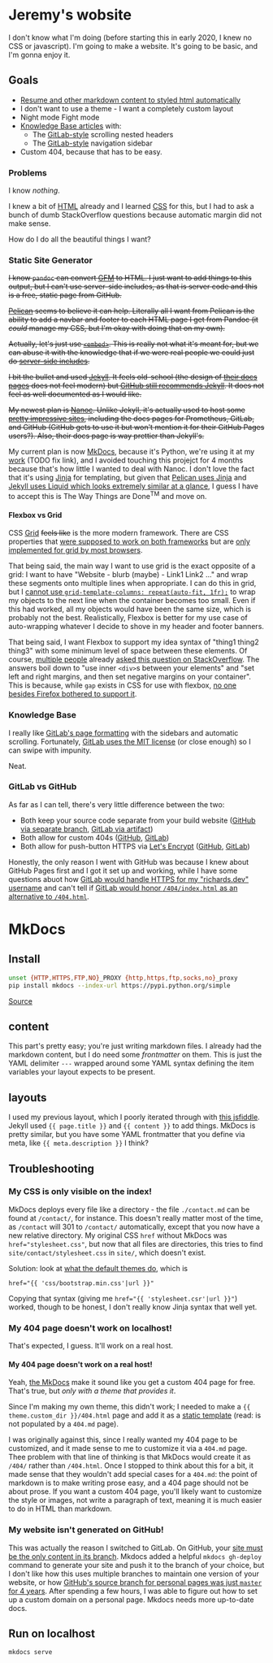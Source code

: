 # Jeremy's wobsite
I don't know what I'm doing (before starting this in early 2020, I knew no CSS or javascript).
I'm going to make a website.
It's going to be basic, and I'm gonna enjoy it.

## Goals
* [Resume and other markdown content to styled html automatically](#static-site-generator)
* I don't want to use a theme - I want a completely custom layout
* Night mode Fight mode
* [Knowledge Base articles](#knowledge-base) with:
  * The [GitLab-style](https://docs.gitlab.com/ee/ci/yaml/) scrolling nested headers
  * The [GitLab-style](https://docs.gitlab.com/ee/ci/yaml/) navigation sidebar
* Custom 404, because that has to be easy.

### Problems
I know *nothing*.

I knew a bit of [HTML](./kb/html) already and I learned [CSS](./kb/css) for this, but I had to ask a bunch of dumb StackOverflow questions because automatic margin did not make sense.

How do I do all the beautiful things I want?

### Static Site Generator
~~I know `pandoc` can convert [GFM](https://github.github.com/gfm/) to HTML.
I just want to add things to this output, but I can't use server-side includes, as that is server code and this is a free, static page from GitHub.~~

~~[Pelican](https://blog.getpelican.com/) seems to believe it can help.
Literally all I want from Pelican is the ability to add a navbar and footer to each HTML page I get from Pandoc (it *could* manage my CSS, but I'm okay with doing that on my own).~~

~~Actually, let's just use [`<embed>`](https://stackoverflow.com/a/53675421/5889131). This is really not what it's meant for, but we can abuse it with the knowledge that if we were real people we could just do [server-side includes](https://stackoverflow.com/a/29858653/5889131).~~

~~I bit the bullet and used [Jekyll](https://jekyllrb.com/docs/github-pages/).
It feels old-school (the design of [their docs pages](https://jekyllrb.com/docs/configuration/markdown/) does not feel modern) but [GitHub still recommends Jekyll](https://help.github.com/en/github/working-with-github-pages).
It does not feel as well documented as I would like.~~

~~My newest plan is [Nanoc](https://nanoc.ws/).
Unlike Jekyll, it's actually used to host some [pretty impressive sites](https://nanoc.ws/about/#why-nanoc), including the docs pages for Prometheus, GitLab, and GitHub (GitHub gets to use it but won't mention it for their GitHub Pages users?).
Also, their docs page is way prettier than Jekyll's.~~

My current plan is now [MkDocs](https://www.mkdocs.org/), because it's Python, we're using it at my [work](./resume) (TODO fix link), and I avoided touching this projejct for 4 months because that's how little I wanted to deal with Nanoc.
I don't love the fact that it's using [Jinja](https://jinja.palletsprojects.com/) for templating, but given that [Pelican uses Jinja](https://docs.getpelican.com/en/stable/themes.html) and [Jekyll uses Liquid which looks extremely similar at a glance](https://jekyllrb.com/docs/liquid/), I guess I have to accept this is The Way Things are Done<sup>TM</sup> and move on.

#### Flexbox vs Grid
CSS [Grid](https://developer.mozilla.org/en-US/docs/Web/CSS/CSS_Grid_Layout) ~~feels like~~ is the more modern framework.
There are CSS properties that [were supposed to work on both frameworks](https://github.com/w3c/csswg-drafts/issues/592) but are [only implemented for grid by most browsers](https://caniuse.com/#search=row-gap).

That being said, the main way I want to use grid is the exact opposite of a grid: I want to have "Website - blurb (maybe) - Link1 Link2 ..." and wrap these segments onto multiple lines when appropriate.
I can do this in grid, but I [cannot use `grid-template-columns: repeat(auto-fit, 1fr);`](https://stackoverflow.com/questions/60139602/css-fr-fractional-units-minimum-too-large) to wrap my objects to the next line when the container becomes too small.
Even if this had worked, all my objects would have been the same size, which is probably not the best.
Realistically, Flexbox is better for my use case of auto-wrapping whatever I decide to shove in my header and footer banners.

That being said, I want Flexbox to support my idea syntax of "thing1 thing2 thing3" with some minimum level of space between these elements.
Of course, [multiple people](https://stackoverflow.com/questions/20626685/better-way-to-set-distance-between-flexbox-items) already [asked this question on StackOverflow](https://stackoverflow.com/questions/32984008/how-can-i-set-a-minimum-amount-of-space-between-flexbox-items).
The answers boil down to "use inner `<div>`s between your elements" and "set left and right margins, and then set negative margins on your container".
This is because, while `gap` exists in CSS for use with flexbox, [no one besides Firefox bothered to support it](https://caniuse.com/#feat=flexbox-gap).

### Knowledge Base
I really like [GitLab's page formatting](https://docs.gitlab.com/ee/ci/yaml/) with the sidebars and automatic scrolling.
Fortunately, [GitLab uses the MIT license](https://gitlab.com/gitlab-org/gitlab-docs/-/blob/master/LICENSE) (or close enough) so I can swipe with impunity.

Neat.

### GitLab vs GitHub
As far as I can tell, there's very little difference between the two:

* Both keep your source code separate from your build website ([GitHub via separate branch](https://docs.github.com/en/free-pro-team@latest/github/working-with-github-pages/about-github-pages#publishing-sources-for-github-pages-sites), [GitLab via artifact]())
* Both allow for custom 404s ([GitHub](https://docs.github.com/en/free-pro-team@latest/github/working-with-github-pages/creating-a-custom-404-page-for-your-github-pages-site), [GitLab](https://docs.gitlab.com/ee/user/project/pages/introduction.html#custom-error-codes-pages))
* Both allow for push-button HTTPS via [Let's Encrypt](https://letsencrypt.org/) ([GitHub](https://docs.github.com/en/free-pro-team@latest/github/working-with-github-pages/securing-your-github-pages-site-with-https), [GitLab](https://docs.gitlab.com/ee/user/project/pages/custom_domains_ssl_tls_certification/lets_encrypt_integration.html))

Honestly, the only reason I went with GitHub was because I knew about GitHub Pages first and I got it set up and working, while I have some questions abuot how [GitLab would handle HTTPS for my "richards.dev" username](https://docs.gitlab.com/ee/user/project/pages/introduction.html#limitations) and can't tell if [GitLab would honor `/404/index.html` as an alternative to `/404.html`](https://docs.gitlab.com/ee/user/project/pages/introduction.html#custom-error-codes-pages).

# MkDocs
## Install
```bash
unset {HTTP,HTTPS,FTP,NO}_PROXY {http,https,ftp,socks,no}_proxy
pip install mkdocs --index-url https://pypi.python.org/simple
```
[Source](https://mkdocs.readthedocs.io/en/latest/#installation)

## content
This part's pretty easy; you're just writing markdown files.
I already had the markdown content, but I do need some *frontmatter* on them.
This is just the YAML delimiter `---` wrapped around some YAML syntax defining the item variables your layout expects to be present.

## layouts
I used my previous layout, which I poorly iterated through with [this jsfiddle](https://jsfiddle.net/jeremydr2/z9dgeLyc/latest/).
Jekyll used `{{ page.title }}` and `{{ content }}` to add things.
MkDocs is pretty similar, but you have some YAML frontmatter that you define via meta, like `{{ meta.description }}` I think?
## Troubleshooting
### My CSS is only visible on the index!
MkDocs deploys every file like a directory - the file `./contact.md` can be found at `/contact/`, for instance.
This doesn't really matter most of the time, as `/contact` will 301 to `/contact/` automatically, except that you now have a new relative directory.
My original CSS `href` without MkDocs was `href="stylesheet.css"`, but now that all files are directories, this tries to find `site/contact/stylesheet.css` in `site/`, which doesn't exist.

Solution: look at [what the default themes do](https://github.com/mkdocs/mkdocs/blob/1.1.2/mkdocs/themes/mkdocs/base.html#L20), which is
```
href="{{ 'css/bootstrap.min.css'|url }}"
```
Copying that syntax (giving me `href="{{ 'stylesheet.csr'|url }}"`) worked, though to be honest, I don't really know Jinja syntax that well yet.

### My 404 page doesn't work on localhost!
That's expected, I guess. It'll work on a real host.
#### My 404 page doesn't work on a real host!
Yeah, [the MkDocs](https://www.mkdocs.org/user-guide/deploying-your-docs/#404-pages) make it sound like you get a custom 404 page for free.
That's true, but *only with a theme that provides it*.

Since I'm making my own theme, this didn't work; I needed to make a `{{ theme.custom_dir }}/404.html` page and add it as a [static template](https://www.mkdocs.org/user-guide/configuration/#static_templates) (read: is not populated by a `404.md` page).

I was originally against this, since I really wanted my 404 page to be customized, and it made sense to me to customize it via a `404.md` page.
Thee problem with that line of thinking is that MkDocs would create it as `/404/` rather than `/404.html`.
Once I stopped to think about this for a bit, it made sense that they wouldn't add special cases for a `404.md`: the point of markdown is to make writing prose easy, and a 404 page should not be about prose.
If you want a custom 404 page, you'll likely want to customize the style or images, not write a paragraph of text, meaning it is much easier to do in HTML than markdown.

### My website isn't generated on GitHub!
This was actually the reason I switched to GitLab.
On GitHub, your [site must be the only content in its branch]().
Mkdocs added a helpful `mkdocs gh-deploy` command to generate your site and push it to the branch of your choice, but I don't like how this uses multiple branches to maintain one version of your website, or how [GitHub's source branch for personal pages was just `master` for 4 years](https://stackoverflow.com/a/39978969/5889131).
After spending a few hours, I was able to figure out how to set up a custom domain on a personal page.
Mkdocs needs more up-to-date docs.

## Run on localhost
```bash
mkdocs serve
```


